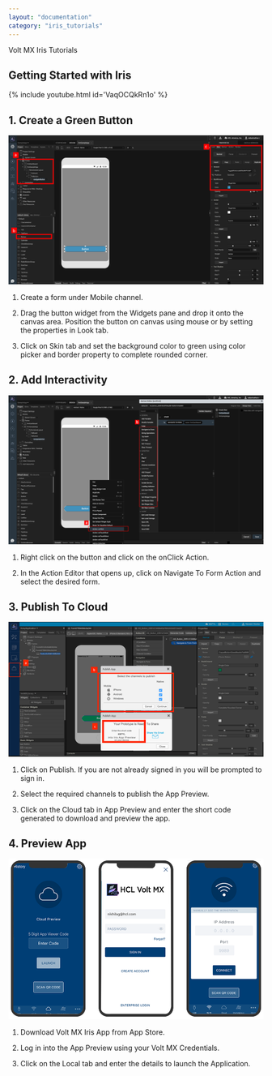 ```yaml
---
layout: "documentation"
category: "iris_tutorials"
---
```

                             

Volt MX  Iris Tutorials

Getting Started with Iris
-------------------------------

{% include youtube.html id='VaqOCQkRn1o' %}

1\. Create a Green Button
-------------------------

![](../Resources/Images/GS1.png)

1.  Create a form under Mobile channel.
    
2.  Drag the button widget from the Widgets pane and drop it onto the canvas area. Position the button on canvas using mouse or by setting the properties in Look tab.
    
3.  Click on Skin tab and set the background color to green using color picker and border property to complete rounded corner.
    

  

2\. Add Interactivity
---------------------

![](../Resources/Images/GS2.png)

1.  Right click on the button and click on the onClick Action.
    
2.  In the Action Editor that opens up, click on Navigate To Form Action and select the desired form.
    

3\. Publish To Cloud
--------------------

![](../Resources/Images/GS4.png)

1.  Click on Publish. If you are not already signed in you will be prompted to sign in.
    
2.  Select the required channels to publish the App Preview.  
      
    
3.  Click on the Cloud tab in App Preview and enter the short code generated to download and preview the app.
    

4\. Preview App
---------------

![](../Resources/Images/GS3.png)

1.  Download Volt MX Iris App from App Store.
    
2.  Log in into the App Preview using your Volt MX Credentials.
    
3.  Click on the Local tab and enter the details to launch the Application.
    

